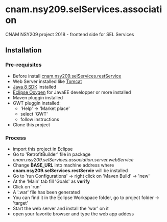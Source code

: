 # cnam.nsy209.selServices.association
CNAM NSY209 project 2018 - frontend side for SEL Services

## Installation
### Pre-requisites
* Before install [cnam.nsy209.selServices.restService](https://github.com/lavive/cnam.nsy209.selServices.restService)
* Web Server installed like [Tomcat](http://tomcat.apache.org/)
* [Java 8 SDK](http://www.oracle.com/technetwork/java/javase/downloads/jdk8-downloads-2133151.html) installed
* [Eclipse Oxygen](http://www.eclipse.org/downloads/eclipse-packages/) for JavaEE developper or more installed
* Maven pluggin installed
* GWT pluggin installed:
    * 'Help' -> 'Market place'
    * select 'GWT'
    * follow instructions
* Clone this project
### Process
* import this project in Eclipse
* Go to 'RetrofitBuilder' file in package *cnam.nsy209.selServices.association.server.webService*
* Change **BASE_URL** into machine address where **cnam.nsy209.selServices.restServie** will be installed 
* Go to 'run Configurations' -> right click on 'Maven Build' -> 'new'
* At the 'Main' tab fill 'Goals' as **verify**
* Click on 'run'
* A '.war' file has been generated
* You can find it in the Eclipse Workspace folder, go to project folder -> 'target'
* Start the web server and install the 'war' on it
* open your favorite browser and type the web app addess

